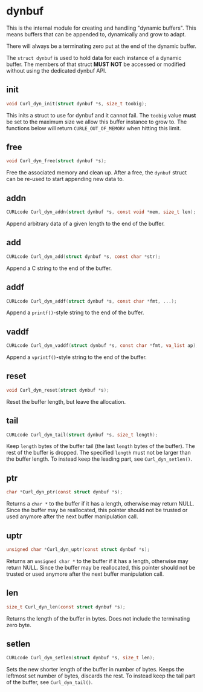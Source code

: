 # dynbuf

This is the internal module for creating and handling "dynamic buffers". This
means buffers that can be appended to, dynamically and grow to adapt.

There will always be a terminating zero put at the end of the dynamic buffer.

The `struct dynbuf` is used to hold data for each instance of a dynamic
buffer. The members of that struct **MUST NOT** be accessed or modified
without using the dedicated dynbuf API.

## init

```c
void Curl_dyn_init(struct dynbuf *s, size_t toobig);
```

This inits a struct to use for dynbuf and it cannot fail. The `toobig` value
**must** be set to the maximum size we allow this buffer instance to grow to.
The functions below will return `CURLE_OUT_OF_MEMORY` when hitting this limit.

## free

```c
void Curl_dyn_free(struct dynbuf *s);
```

Free the associated memory and clean up. After a free, the `dynbuf` struct can
be re-used to start appending new data to.

## addn

```c
CURLcode Curl_dyn_addn(struct dynbuf *s, const void *mem, size_t len);
```

Append arbitrary data of a given length to the end of the buffer.

## add

```c
CURLcode Curl_dyn_add(struct dynbuf *s, const char *str);
```

Append a C string to the end of the buffer.

## addf

```c
CURLcode Curl_dyn_addf(struct dynbuf *s, const char *fmt, ...);
```

Append a `printf()`-style string to the end of the buffer.

## vaddf

```c
CURLcode Curl_dyn_vaddf(struct dynbuf *s, const char *fmt, va_list ap);
```

Append a `vprintf()`-style string to the end of the buffer.

## reset

```c
void Curl_dyn_reset(struct dynbuf *s);
```

Reset the buffer length, but leave the allocation.

## tail

```c
CURLcode Curl_dyn_tail(struct dynbuf *s, size_t length);
```

Keep `length` bytes of the buffer tail (the last `length` bytes of the
buffer). The rest of the buffer is dropped. The specified `length` must not be
larger than the buffer length. To instead keep the leading part, see
`Curl_dyn_setlen()`.

## ptr

```c
char *Curl_dyn_ptr(const struct dynbuf *s);
```

Returns a `char *` to the buffer if it has a length, otherwise may return
NULL. Since the buffer may be reallocated, this pointer should not be trusted
or used anymore after the next buffer manipulation call.

## uptr

```c
unsigned char *Curl_dyn_uptr(const struct dynbuf *s);
```

Returns an `unsigned char *` to the buffer if it has a length, otherwise may
return NULL. Since the buffer may be reallocated, this pointer should not be
trusted or used anymore after the next buffer manipulation call.

## len

```c
size_t Curl_dyn_len(const struct dynbuf *s);
```

Returns the length of the buffer in bytes. Does not include the terminating
zero byte.

## setlen

```c
CURLcode Curl_dyn_setlen(struct dynbuf *s, size_t len);
```

Sets the new shorter length of the buffer in number of bytes. Keeps the
leftmost set number of bytes, discards the rest. To instead keep the tail part
of the buffer, see `Curl_dyn_tail()`.
